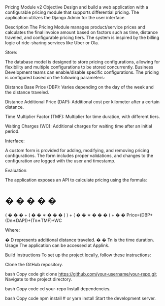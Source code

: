 
Pricing Module v2
Objective
Design and build a web application with a configurable pricing module that supports differential pricing. The application utilizes the Django Admin for the user interface.

Description
The Pricing Module manages product/service prices and calculates the final invoice amount based on factors such as time, distance traveled, and configurable pricing tiers. The system is inspired by the billing logic of ride-sharing services like Uber or Ola.

Store:

The database model is designed to store pricing configurations, allowing for flexibility and multiple configurations to be stored concurrently. Business Development teams can enable/disable specific configurations. The pricing is configured based on the following parameters:

Distance Base Price (DBP): Varies depending on the day of the week and the distance traveled.

Distance Additional Price (DAP): Additional cost per kilometer after a certain distance.

Time Multiplier Factor (TMF): Multiplier for time duration, with different tiers.

Waiting Charges (WC): Additional charges for waiting time after an initial period.

Interface:

A custom form is provided for adding, modifying, and removing pricing configurations. The form includes proper validations, and changes to the configuration are logged with the user and timestamp.

Evaluation:

The application exposes an API to calculate pricing using the formula:

�
�
�
�
�
=
(
�
�
�
+
(
�
�
∗
�
�
�
)
)
+
(
�
�
∗
�
�
�
)
+
�
�
Price=(DBP+(Dn∗DAP))+(Tn∗TMF)+WC

Where:

�
D represents additional distance traveled.
�
�
Tn is the time duration.
Usage
The application can be accessed at Applink.

Build Instructions
To set up the project locally, follow these instructions:

Clone the GitHub repository.

bash
Copy code
git clone https://github.com/your-username/your-repo.git
Navigate to the project directory.

bash
Copy code
cd your-repo
Install dependencies.

bash
Copy code
npm install  # or yarn install
Start the development server.
